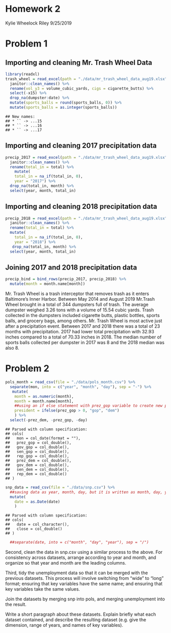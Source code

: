 Homework 2
================
Kylie Wheelock Riley
9/25/2019

# Problem 1

## Importing and cleaning Mr. Trash Wheel Data

``` r
library(readxl)
trash_wheel = read_excel(path = "./data/mr_trash_wheel_data_aug19.xlsx", 1) %>%
  janitor::clean_names() %>% 
  rename(vol_y3 = volume_cubic_yards, cigs = cigarette_butts) %>% 
  select(-x15) %>% 
  drop_na(dumpster:date) %>%
  mutate(sports_balls = round(sports_balls, 0)) %>% 
  mutate(sports_balls = as.integer(sports_balls))
```

    ## New names:
    ## * `` -> ...15
    ## * `` -> ...16
    ## * `` -> ...17

## Importing and cleaning 2017 precipitation data

``` r
precip_2017 = read_excel(path = "./data/mr_trash_wheel_data_aug19.xlsx", 6, skip = 1) %>% 
  janitor::clean_names() %>% 
  rename(total_in = total) %>% 
    mutate(
    total_in = na_if(total_in, 0),
    year = "2017") %>% 
  drop_na(total_in, month) %>% 
  select(year, month, total_in)
```

## Importing and cleaning 2018 precipitation data

``` r
precip_2018 = read_excel(path = "./data/mr_trash_wheel_data_aug19.xlsx", 5, skip = 1) %>% 
  janitor::clean_names() %>% 
  rename(total_in = total) %>% 
  mutate(
    total_in = na_if(total_in, 0),
    year = "2018") %>% 
   drop_na(total_in, month) %>% 
  select(year, month, total_in)
```

## Joining 2017 and 2018 precipitation data

``` r
precip_bind = bind_rows(precip_2017, precip_2018) %>% 
  mutate(month = month.name[month])
```

Mr. Trash Wheel is a trash interceptor that removes trash as it enters
Baltimore’s Inner Harbor. Between May 2014 and August 2019 Mr.Trash
Wheel brought in a total of 344 dumpsters full of trash. The average
dumpster weighed 3.26 tons with a volume of 15.54 cubic yards. Trash
collected in the dumpsters included cigarette butts, plastic bottles,
sports balls, and grocery bags, among others. Mr. Trash Wheel is most
active just after a precipitation event. Between 2017 and 2018 there was
a total of 23 months with precipitation. 2017 had lower total
precipitation with 32.93 inches compared to a total of 70.33 inches in
2018. The median number of sports balls collected per dumpster in 2017
was 8 and the 2018 median was also 8.

# Problem 2

``` r
pols_month = read_csv(file = "./data/pols_month.csv") %>% 
  separate(mon, into = c("year", "month", "day"), sep = "-") %>% 
   mutate(
    month = as.numeric(month),
    month = month.name[month],
    ##using an if else statement with prez_gop variable to create new president variable 
    president = ifelse(prez_gop > 0, "gop", "dem")
    ) %>%
  select(-prez_dem, -prez_gop, -day)
```

    ## Parsed with column specification:
    ## cols(
    ##   mon = col_date(format = ""),
    ##   prez_gop = col_double(),
    ##   gov_gop = col_double(),
    ##   sen_gop = col_double(),
    ##   rep_gop = col_double(),
    ##   prez_dem = col_double(),
    ##   gov_dem = col_double(),
    ##   sen_dem = col_double(),
    ##   rep_dem = col_double()
    ## )

``` r
snp_data = read_csv(file = "./data/snp.csv") %>% 
  ##saving data as year, month, day, but it is written as month, day, year
  mutate( 
    date = as.Date(date)
    )
```

    ## Parsed with column specification:
    ## cols(
    ##   date = col_character(),
    ##   close = col_double()
    ## )

``` r
  ##separate(date, into = c("month", "day", "year"), sep = "/") 
```

Second, clean the data in snp.csv using a similar process to the above.
For consistency across datasets, arrange according to year and month,
and organize so that year and month are the leading columns.

Third, tidy the unemployment data so that it can be merged with the
previous datasets. This process will involve switching from “wide” to
“long” format; ensuring that key variables have the same name; and
ensuring that key variables take the same values.

Join the datasets by merging snp into pols, and merging unemployment
into the result.

Write a short paragraph about these datasets. Explain briefly what each
dataset contained, and describe the resulting dataset (e.g. give the
dimension, range of years, and names of key variables).
